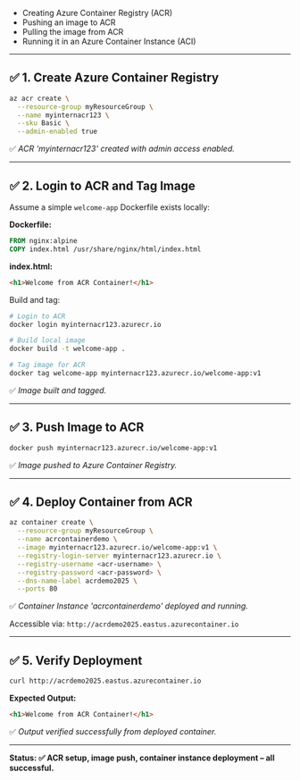 

* Creating Azure Container Registry (ACR)
* Pushing an image to ACR
* Pulling the image from ACR
* Running it in an Azure Container Instance (ACI)

---

## ✅ 1. Create Azure Container Registry

```bash
az acr create \
  --resource-group myResourceGroup \
  --name myinternacr123 \
  --sku Basic \
  --admin-enabled true
```

✅ *ACR 'myinternacr123' created with admin access enabled.*

---

## ✅ 2. Login to ACR and Tag Image

Assume a simple `welcome-app` Dockerfile exists locally:

**Dockerfile:**

```Dockerfile
FROM nginx:alpine
COPY index.html /usr/share/nginx/html/index.html
```

**index.html:**

```html
<h1>Welcome from ACR Container!</h1>
```

Build and tag:

```bash
# Login to ACR
docker login myinternacr123.azurecr.io

# Build local image
docker build -t welcome-app .

# Tag image for ACR
docker tag welcome-app myinternacr123.azurecr.io/welcome-app:v1
```

✅ *Image built and tagged.*

---

## ✅ 3. Push Image to ACR

```bash
docker push myinternacr123.azurecr.io/welcome-app:v1
```

✅ *Image pushed to Azure Container Registry.*

---

## ✅ 4. Deploy Container from ACR

```bash
az container create \
  --resource-group myResourceGroup \
  --name acrcontainerdemo \
  --image myinternacr123.azurecr.io/welcome-app:v1 \
  --registry-login-server myinternacr123.azurecr.io \
  --registry-username <acr-username> \
  --registry-password <acr-password> \
  --dns-name-label acrdemo2025 \
  --ports 80
```

✅ *Container Instance 'acrcontainerdemo' deployed and running.*

Accessible via: `http://acrdemo2025.eastus.azurecontainer.io`

---

## ✅ 5. Verify Deployment

```bash
curl http://acrdemo2025.eastus.azurecontainer.io
```

**Expected Output:**

```html
<h1>Welcome from ACR Container!</h1>
```

✅ *Output verified successfully from deployed container.*

---

**Status: ✅ ACR setup, image push, container instance deployment – all successful.**
